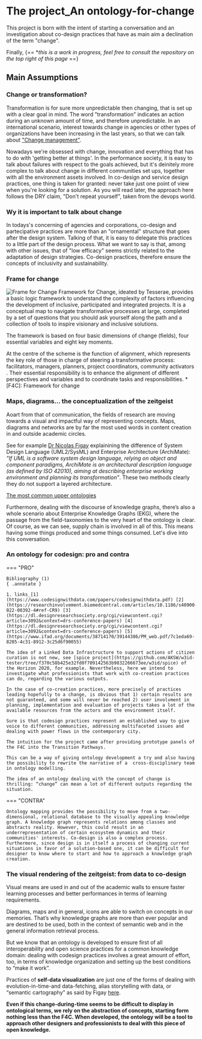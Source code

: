 # The project_An ontology-for-change
This project is born with the intent of starting a conversation and an investigation about co-design practices that have as main aim a declination of the term "change".
  

Finally, 
{==
**this is a work in progress, feel free to consult the repository on the top right of this page*
==}

## Main Assumptions
### Change or transformation?
Transformation is for sure more unpredictable then changing, that is set up with a clear goal in mind. The word "transformation" indicates an action during an unknown amount of time, and therefore unpredictable.
In an international scenario,  interest towards change in agencies or other types of organizations have been increasing in the last years, so that we can talk about ["Change management"](https://www.open-knowledge.it/service-design-e-change-management/). 

Nowadays we're obsessed with change, innovation and everything that has to do with 'getting better at things'. In the performance society, it is easy to talk about failures with respect to the goals achieved, but it's deinitely more complex to talk about change in different communities set ups, together with all the environment assets involved.
In co-design and service design practices, one thing is taken for granted: never take just one point of view when you're looking for a solution.
As you will read later, the approach here follows the DRY claim, "Don't repeat yourself", taken from the devops world.

### Wy it is important to talk about change
In todays's concerning of agencies and corporations,  co-design and partecipative practices are more than an "ornamental" structure that goes after the design system. Talking of that, it is easy to delegate this practices to a little part of the design process. 
What we want to say is that, among with other issues, that of "low efficacy" seems strictly related to the adaptation of design strategies. Co-design practices, therefore ensure the concepts of inclusivity and sustainability.

### Frame for change
![Frame for Change](/Tesserae_Frame4Change-09.jpg)
Framework for Change, ideated by Tesserae, provides a basic logic framework to understand the complexity of factors influencing the development of inclusive, participated and integrated projects. It is a conceptual map to navigate transformative processes at large, completed by a set of questions that you should ask yourself along the path and a collection of tools to inspire visionary and inclusive solutions.

The framework is based on four basic dimensions of change (fields), four essential variables and eight key moments.

At the centre of the scheme is the function of alignment, which represents the key role of those in charge of steering a transformative process: facilitators, managers, planners, project coordinators,  community activators . Their essential responsibility is to enhance the alignment of different perspectives and variables and to coordinate tasks and responsibilities.
*[F4C]: Framework for change

### Maps, diagrams… the conceptualization of the zeitgeist
Aoart from that of communication, the fields of research are moving towards a visual and impactful way of representing concepts. Maps, diagrams and networks are by far the most used words in content creation in and outside academic circles.

See for example [Dr Nicolas Figay](https://www.linkedin.com/pulse/upper-ontologies-dr-nicolas-figay/) explainining the difference of System Design Language (UML2/SysML) and Enterprise Architecture (ArchiMate): *"If UML is a software system design language, relying on object and component paradigms, ArchiMate is an architectural description language (as defined by ISO 42010), aiming at describing enterprise working environment and planning its transformation”*. These two methods clearly they do not support a layered architecture.

[The most common upper ontologies](/ontologies.jpg)

Furthermore, dealing with the discourse of knowledge graphs, there’s also a whole scenario about Enterprise Knowledge Graphs (EKG), where the passage from the field-taxonomies to the very heart of the ontology is clear. Of course, as we can see,  supply chain is involved in all of this. This means having some things produced and some things consumed. Let's dive into this conversation.

### An ontology for codesign: pro and contra
=== "PRO"

    Bibliography (1)
    { .annotate }

    1. links_[1](https://www.codesignwithdata.com/papers/codesignwithdata.pdf) [2](https://researchinvolvement.biomedcentral.com/articles/10.1186/s40900-022-00392-4#ref-CR9) [3](https://dl.designresearchsociety.org/cgi/viewcontent.cgi?article=3092&context=drs-conference-papers) [4](https://dl.designresearchsociety.org/cgi/viewcontent.cgi?article=3092&context=drs-conference-papers) [5](https://www.ifad.org/documents/38714170/39144386/PM_web.pdf/7c1eda69-8205-4c31-8912-3c25d6f90055)

    The idea of a Linked Data Infrastructure to support actions of citizen curation is not new, see [spice project](https://github.com/AKSW/w3id-tester/tree/f370c58b425e32fd0f709142563b9832266673ee/w3id/spice) of the Horizon 2020, for example. Nevertheless, here we intend to investigate what professionists that work with co-creation practices can do, regarding the various outputs.

    In the case of co-creation practices, more precisely of practices leading hopefully to a change, is obvious that 1) certain results are not guaranteed, and some will never be reached 2) user involvment in planning, implementation and evaluation of projects takes a lot of the available resources from the actors and the environment itself.

    Sure is that codesign practices represent an established way to give voice to different communities, addressing multifaceted issues and dealing with power flows in the contemporary city.

    The intuition for the project came after providing prototype panels of the F4C into the Transition Pathways.

    This can be a way of giving ontology development a try and also having the possibility to rewrite the narrative of a  cross-disciplinary team in ontology modelling.

    The idea of an ontology dealing with the concept of change is thrilling: “change” can mean a lot of different outputs regarding the situation.

=== "CONTRA"

    Ontology mapping provides the possibility to move from a two-dimensional, relational database to the visually appealing knowledge graph. A knowledge graph represents relations among classes and abstracts reality. However, this could result in an underrepresentation of certain ecosystem dynamics and their communities' interests. Co-design is also a complex process. Furthermore, since design is in itself a process of changing current situations in favor of a solution-based one, it can be difficult for designer to know where to start and how to approach a knowledge graph creation.


### The visual rendering of the zeitgeist: from data to co-design
Visual means are used in and out of the academic walls to ensure faster learning processes and better performances in terms of learning requirements.

Diagrams, maps and in general, icons are able to switch on concepts in our memories. That’s why knowledge graphs are more than ever popular and are destined to be used, both in the context of semantic web and in the general information retrieval process.

But we know that an ontology is developed to ensure first of all interoperability and open science practices for a common knowledge domain: dealing with codesign practices involves a great amount of effort, too, in terms of knowledge organization and setting up the best conditions to “make it work”. 

Practices of **self-data visualization** are just one of the forms of dealing with evolution-in-time-and data-fetching, alias storytelling with data, or “semantic cartography” as said by Figay [here](https://www.linkedin.com/pulse/semantic-cartography-archimate-first-step-enterprise-navigation/).

**Even if this change-during-time seems to be difficult to display in ontological terms, we rely on the abstraction of concepts, starting form nothing less than the F4C. When developed, the ontology will be a tool to approach other designers and professionists to deal with this piece of open knowledge.**

